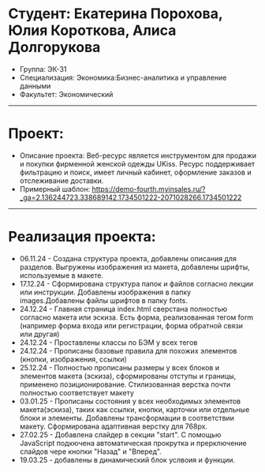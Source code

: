 # Студент: Екатерина Порохова, Юлия Короткова, Алиса Долгорукова
- Группа: ЭК-31
- Специализация: Экономика:Бизнес-аналитика и управление данными
- Факультет: Экономический
---
# Проект: 
- Описание проекта: Веб-ресурс является инструментом для продажи и покупки фирменной женской одежды UKiss. Ресурс поддерживает фильтрацию и поиск, имеет личный кабинет, оформление заказов и отслеживание доставки.
- Примерный шаблон: https://demo-fourth.myinsales.ru/?_ga=2.136244723.338689142.1734501222-2071028266.1734501222
---
# Реализация проекта:
- 06.11.24 - Создана структура проекта, добавлены описания для разделов. Выгружены изображения из макета, добавлены шрифты, используемые в макете. 
- 17.12.24 - Сформирована структура папок и файлов согласно лекции или инструкции. Добавлены изображения в папку images.Добавлены файлы шрифтов в папку fonts.
- 24.12.24 - Главная страница index.html сверстана полностью согласно макета или эскиза. Есть форма, реализованная тегом form (например форма входа или регистрации, форма обратной связи или другая)
- 24.12.24 - Проставлены классы по БЭМ у всех тегов
- 24.12.24 - Прописаны базовые правила для похожих элементов (кнопки, изображения, ссылки)
- 25.12.24 - Полностью прописаны размеры у всех блоков и элементов макета (эскиза), сформированы отступы и границы, применено позиционирование. Стилизованная верстка почти полностью соответствует макету 
- 03.01.25 - Прописаны состояния у всех необходимых элементов макета(эскиза), таких как ссылки, кнопки, карточки или отдельные блоки и элементы. Добавлены трансформации в соответствии макету. Сформирована адаптивная верстку для 768px.
- 27.02.25 - Добавлена слайдер в секции "start". С помощью JavaScript подкючена автоматическая прокрутка и прерключение слайдов чере кнопки "Назад" и "Вперед".
- 19.03.25 - добавлены в динамический блок услвоия и функции. 
